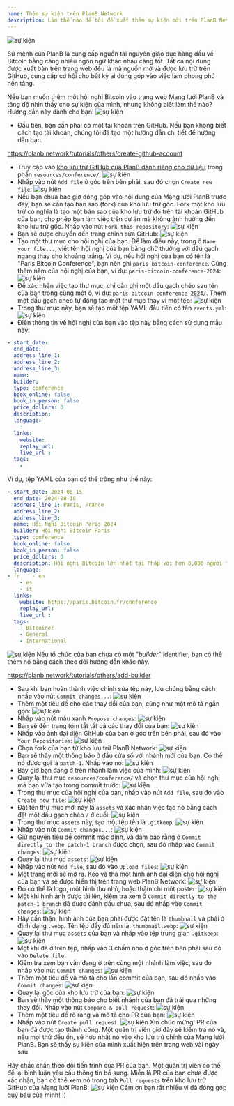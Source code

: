 ```yaml
---
name: Thêm sự kiện trên PlanB Network
description: Làm thế nào để tôi đề xuất thêm sự kiện mới trên PlanB Network?
---
```

![sự kiện](assets/cover.webp)

Sứ mệnh của PlanB là cung cấp nguồn tài nguyên giáo dục hàng đầu về Bitcoin bằng càng nhiều ngôn ngữ khác nhau càng tốt. Tất cả nội dung được xuất bản trên trang web đều là mã nguồn mở và được lưu trữ trên GitHub, cung cấp cơ hội cho bất kỳ ai đóng góp vào việc làm phong phú nền tảng.

Nếu bạn muốn thêm một hội nghị Bitcoin vào trang web Mạng lưới PlanB và tăng độ nhìn thấy cho sự kiện của mình, nhưng không biết làm thế nào? Hướng dẫn này dành cho bạn!
![sự kiện](assets/01.webp)
- Đầu tiên, bạn cần phải có một tài khoản trên GitHub. Nếu bạn không biết cách tạo tài khoản, chúng tôi đã tạo một hướng dẫn chi tiết để hướng dẫn bạn.

https://planb.network/tutorials/others/create-github-account


- Truy cập vào [kho lưu trữ GitHub của PlanB dành riêng cho dữ liệu](https://github.com/PlanB-Network/bitcoin-educational-content/tree/dev/resources/conference) trong phần `resources/conference/`:
![sự kiện](assets/02.webp)
- Nhấp vào nút `Add file` ở góc trên bên phải, sau đó chọn `Create new file`:
![sự kiện](assets/03.webp)
- Nếu bạn chưa bao giờ đóng góp vào nội dung của Mạng lưới PlanB trước đây, bạn sẽ cần tạo bản sao (fork) của kho lưu trữ gốc. Fork một kho lưu trữ có nghĩa là tạo một bản sao của kho lưu trữ đó trên tài khoản GitHub của bạn, cho phép bạn làm việc trên dự án mà không ảnh hưởng đến kho lưu trữ gốc. Nhấp vào nút `Fork this repository`:
![sự kiện](assets/04.webp)
- Bạn sẽ được chuyển đến trang chỉnh sửa GitHub:
![sự kiện](assets/05.webp)
- Tạo một thư mục cho hội nghị của bạn. Để làm điều này, trong ô `Name your file...`, viết tên hội nghị của bạn bằng chữ thường với dấu gạch ngang thay cho khoảng trắng. Ví dụ, nếu hội nghị của bạn có tên là "Paris Bitcoin Conference", bạn nên ghi `paris-bitcoin-conference`. Cũng thêm năm của hội nghị của bạn, ví dụ: `paris-bitcoin-conference-2024`:
![sự kiện](assets/06.webp)
- Để xác nhận việc tạo thư mục, chỉ cần ghi một dấu gạch chéo sau tên của bạn trong cùng một ô, ví dụ: `paris-bitcoin-conference-2024/`. Thêm một dấu gạch chéo tự động tạo một thư mục thay vì một tệp:
![sự kiện](assets/07.webp)
- Trong thư mục này, bạn sẽ tạo một tệp YAML đầu tiên có tên `events.yml`:
![sự kiện](assets/08.webp)
- Điền thông tin về hội nghị của bạn vào tệp này bằng cách sử dụng mẫu này:

```yaml
- start_date:
  end_date:
  address_line_1:
  address_line_2: 
  address_line_3: 
  name:
  builder:
  type: conference
  book_online: false
  book_in_person: false
  price_dollars: 0
  description:
  language: 
    - 
  links:
    website:
    replay_url:    
    live_url :
  tags: 
    - 
```

Ví dụ, tệp YAML của bạn có thể trông như thế này:

```yaml
- start_date: 2024-08-15
  end_date: 2024-08-18
  address_line_1: Paris, France
  address_line_2: 
  address_line_3: 
  name: Hội Nghị Bitcoin Paris 2024
  builder: Hội Nghị Bitcoin Paris
  type: conference
  book_online: false
  book_in_person: false
  price_dollars: 0
  description: Hội nghị Bitcoin lớn nhất tại Pháp với hơn 8,000 người tham gia mỗi năm!
  language:
- fr    - en
    - es
    - it
  links:
    website: https://paris.bitcoin.fr/conference
    replay_url:
    live_url :
  tags: 
    - Bitcoiner
    - General
    - International
```
![sự kiện](assets/09.webp)
Nếu tổ chức của bạn chưa có một "*builder*" identifier, bạn có thể thêm nó bằng cách theo dõi hướng dẫn khác này.

https://planb.network/tutorials/others/add-builder



- Sau khi bạn hoàn thành việc chỉnh sửa tệp này, lưu chúng bằng cách nhấp vào nút `Commit changes...`:
![sự kiện](assets/10.webp)
- Thêm một tiêu đề cho các thay đổi của bạn, cũng như một mô tả ngắn gọn:
![sự kiện](assets/11.webp)
- Nhấp vào nút màu xanh `Propose changes`:
![sự kiện](assets/12.webp)
- Bạn sẽ đến trang tóm tắt tất cả các thay đổi của bạn:
![sự kiện](assets/13.webp)
- Nhấp vào ảnh đại diện GitHub của bạn ở góc trên bên phải, sau đó vào `Your Repositories`:
![sự kiện](assets/14.webp)
- Chọn fork của bạn từ kho lưu trữ PlanB Network:
![sự kiện](assets/15.webp)
- Bạn sẽ thấy một thông báo ở đầu cửa sổ với nhánh mới của bạn. Có thể nó được gọi là `patch-1`. Nhấp vào nó:
![sự kiện](assets/16.webp)
- Bây giờ bạn đang ở trên nhánh làm việc của mình:
![sự kiện](assets/17.webp)
- Quay lại thư mục `resources/conference/` và chọn thư mục của hội nghị mà bạn vừa tạo trong commit trước:
![sự kiện](assets/18.webp)
- Trong thư mục của hội nghị của bạn, nhấp vào nút `Add file`, sau đó vào `Create new file`:
![sự kiện](assets/19.webp)
- Đặt tên thư mục mới này là `assets` và xác nhận việc tạo nó bằng cách đặt một dấu gạch chéo `/` ở cuối:
![sự kiện](assets/20.webp)
- Trong thư mục `assets` này, tạo một tệp tên là `.gitkeep`:
![sự kiện](assets/21.webp)
- Nhấp vào nút `Commit changes...`:
![sự kiện](assets/22.webp)
- Giữ nguyên tiêu đề commit mặc định, và đảm bảo rằng ô `Commit directly to the patch-1 branch` được chọn, sau đó nhấp vào `Commit changes`:
![sự kiện](assets/23.webp)
- Quay lại thư mục `assets`:
![sự kiện](assets/24.webp)
- Nhấp vào nút `Add file`, sau đó vào `Upload files`: ![sự kiện](assets/25.webp)
- Một trang mới sẽ mở ra. Kéo và thả một hình ảnh đại diện cho hội nghị của bạn và sẽ được hiển thị trên trang web PlanB Network:
![sự kiện](assets/26.webp)
- Đó có thể là logo, một hình thu nhỏ, hoặc thậm chí một poster:
![sự kiện](assets/27.webp)
- Một khi hình ảnh được tải lên, kiểm tra xem ô `Commit directly to the patch-1 branch` đã được đánh dấu chưa, sau đó nhấp vào `Commit changes`:
![sự kiện](assets/28.webp)
- Hãy cẩn thận, hình ảnh của bạn phải được đặt tên là `thumbnail` và phải ở định dạng `.webp`. Tên tệp đầy đủ nên là: `thumbnail.webp`:
![sự kiện](assets/29.webp)
- Quay lại thư mục `assets` của bạn và nhấp vào tệp trung gian `.gitkeep`:
![sự kiện](assets/30.webp)
- Một khi đã ở trên tệp, nhấp vào 3 chấm nhỏ ở góc trên bên phải sau đó vào `Delete file`:
- Kiểm tra xem bạn vẫn đang ở trên cùng một nhánh làm việc, sau đó nhấp vào nút `Commit changes`:
![sự kiện](assets/31.webp)
- Thêm một tiêu đề và mô tả cho lần commit của bạn, sau đó nhấp vào `Commit changes`:
![sự kiện](assets/32.webp)
- Quay lại gốc của kho lưu trữ của bạn:
![sự kiện](assets/33.webp)
- Bạn sẽ thấy một thông báo cho biết nhánh của bạn đã trải qua những thay đổi. Nhấp vào nút `Compare & pull request`:
![sự kiện](assets/34.webp)
- Thêm một tiêu đề rõ ràng và mô tả cho PR của bạn:
![sự kiện](assets/35.webp)
- Nhấp vào nút `Create pull request`:
![sự kiện](assets/36.webp)
Xin chúc mừng! PR của bạn đã được tạo thành công. Một quản trị viên giờ đây sẽ kiểm tra nó và, nếu mọi thứ đều ổn, sẽ hợp nhất nó vào kho lưu trữ chính của Mạng lưới PlanB. Bạn sẽ thấy sự kiện của mình xuất hiện trên trang web vài ngày sau.

Hãy chắc chắn theo dõi tiến trình của PR của bạn. Một quản trị viên có thể để lại bình luận yêu cầu thông tin bổ sung. Miễn là PR của bạn chưa được xác nhận, bạn có thể xem nó trong tab `Pull requests` trên kho lưu trữ GitHub của Mạng lưới PlanB:
![sự kiện](assets/37.webp)
Cảm ơn bạn rất nhiều vì đã đóng góp quý báu của mình! :)

